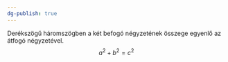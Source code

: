 ```yaml
---
dg-publish: true
---
```

Derékszögű háromszögben a két befogó négyzetének összege egyenlő az átfogó négyzetével.
$$a^2 + b^2 = c^2$$